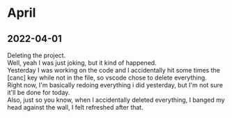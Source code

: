 # April

## 2022-04-01

Deleting the project.  
Well, yeah I was just joking, but it kind of happened.  
Yesterday I was working on the code and I accidentally hit some times the [canc] key while not in the file, so vscode chose to delete everything.  
Right now, I'm basically redoing everything i did yesterday, but I'm not sure it'll be done for today.  
Also, just so you know, when I accidentally deleted everything, I banged my head against the wall, I felt refreshed after that.
